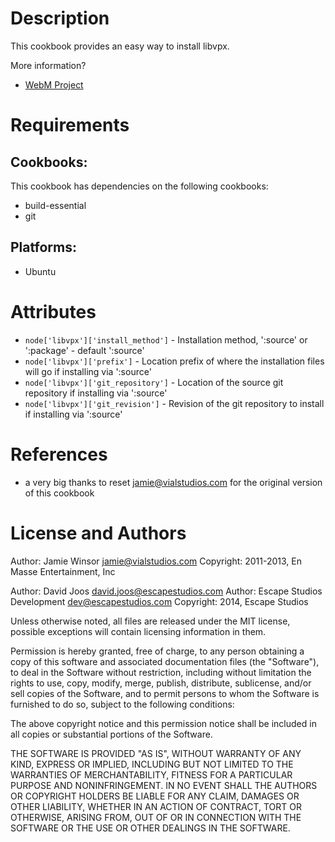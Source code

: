 Description
===========

This cookbook provides an easy way to install libvpx.

More information?
* [WebM Project](http://www.webmproject.org/code/)

Requirements
============

## Cookbooks:

This cookbook has dependencies on the following cookbooks:

* build-essential
* git

## Platforms:

* Ubuntu

Attributes
==========

* `node['libvpx']['install_method']` - Installation method, ':source' or ':package' - default ':source'
* `node['libvpx']['prefix']` - Location prefix of where the installation files will go if installing via ':source'
* `node['libvpx']['git_repository']` - Location of the source git repository if installing via ':source'
* `node['libvpx']['git_revision']` - Revision of the git repository to install if installing via ':source'

References
==========

* a very big thanks to reset <jamie@vialstudios.com> for the original version of this cookbook

License and Authors
===================

Author: Jamie Winsor <jamie@vialstudios.com>
Copyright: 2011-2013, En Masse Entertainment, Inc

Author: David Joos <david.joos@escapestudios.com>
Author: Escape Studios Development <dev@escapestudios.com>
Copyright: 2014, Escape Studios

Unless otherwise noted, all files are released under the MIT license,
possible exceptions will contain licensing information in them.

Permission is hereby granted, free of charge, to any person obtaining a copy
of this software and associated documentation files (the "Software"), to deal
in the Software without restriction, including without limitation the rights
to use, copy, modify, merge, publish, distribute, sublicense, and/or sell
copies of the Software, and to permit persons to whom the Software is
furnished to do so, subject to the following conditions:

The above copyright notice and this permission notice shall be included in
all copies or substantial portions of the Software.

THE SOFTWARE IS PROVIDED "AS IS", WITHOUT WARRANTY OF ANY KIND, EXPRESS OR
IMPLIED, INCLUDING BUT NOT LIMITED TO THE WARRANTIES OF MERCHANTABILITY,
FITNESS FOR A PARTICULAR PURPOSE AND NONINFRINGEMENT. IN NO EVENT SHALL THE
AUTHORS OR COPYRIGHT HOLDERS BE LIABLE FOR ANY CLAIM, DAMAGES OR OTHER
LIABILITY, WHETHER IN AN ACTION OF CONTRACT, TORT OR OTHERWISE, ARISING FROM,
OUT OF OR IN CONNECTION WITH THE SOFTWARE OR THE USE OR OTHER DEALINGS IN
THE SOFTWARE.